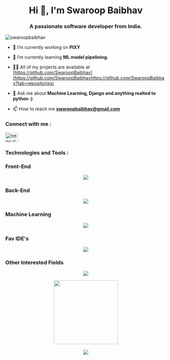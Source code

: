 <h1 align="center">Hi 👋, I'm Swaroop Baibhav</h1>
<h3 align="center">A passionate software developer from India.</h3>

<p align="left"> <img src="https://komarev.com/ghpvc/?username=swaroopbaibhav&label=Profile%20views&color=0e75b6&style=flat" alt="swaroopbaibhav" /> </p>

- 🔭 I’m currently working on **PIXY**

- 🌱 I’m currently learning **ML model pipelining.**

- 👨‍💻 All of my projects are available at [https://github.com/SwaroopBaibhav](https://github.com/SwaroopBaibhavhttps://github.com/SwaroopBaibhav?tab=repositories)

- 💬 Ask me about **Machine Learning, Django and anything realted to python :)**

- 📫 How to reach me **swaroopbaibhav@gmail.com**


<h3 align="left">Connect with me :</h3>
<p align="left">
<a href="https://linkedin.com/in/https://www.linkedin.com/in/swaroop-baibhav-79247721b/" target="blank"><img align="center" src="https://raw.githubusercontent.com/rahuldkjain/github-profile-readme-generator/master/src/images/icons/Social/linked-in-alt.svg" alt="https://www.linkedin.com/in/swaroop-baibhav-79247721b/" height="30" width="40" /></a>
</p>

<h3 align="left">Technologies and Tools :</h3>

<h3>Front-End</h3>
<p align="center">
  <a href="https://skillicons.dev">
    <img src="https://skillicons.dev/icons?i=html,css,js,bootstrap,tailwind,angular,react,vue,xd,figma,vite,ionic&perline=5" />
  </a>
</p>
<h3>Back-End</h3>
<p align="center">
  <a href="https://skillicons.dev">
    <img src="https://skillicons.dev/icons?i=nodejs,ts,java,django,git,docker" />
  </a>
</p>
<h3>Machine Learning</h3>
<p align="center">
  <a href="https://skillicons.dev">
    <img src="https://skillicons.dev/icons?i=python,anaconda,sklearn,opencv,tensorflow,pandas,matplotlib" />
  </a>
</p>
<h3>Fav IDE's</h3>
<p align="center">
  <a href="https://skillicons.dev">
    <img src="https://skillicons.dev/icons?i=vscode,eclipse,vim,codepen,pycharm" />
  </a>
</p>
<h3>Other Interested Fields</h3>
<p align="center">
  <a href="https://skillicons.dev">
    <img src="https://skillicons.dev/icons?i=arduino,androidstudio,blender,unreal,threejs" />
  </a>
</p>



<div align="center">
  <a href="https://github.com/SwaroopBaibhav/github-readme-stats">
  <img height=200 align="center" src="https://github-readme-stats.vercel.app/api?username=SwaroopBaibhav&theme=radical&custom_title=Github Engagements&rank_icon=github&title_color=2f80ed" />
</a>
</div>

<br>

<div align="center">
<img src ='https://github-readme-stats.vercel.app/api/top-langs/?username=SwaroopBaibhav&layout=donut-vertical&theme=radical&title_color=2f80ed'>
</div>
